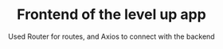 <h1 align="center" >Frontend of the level up app</h1>

<p align="center">Used Router for routes, and Axios to connect with the backend</p>
